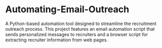 # Automating-Email-Outreach
A Python-based automation tool designed to streamline the recruitment outreach process. This project features an email automation script that sends personalized messages to recruiters and a browser script for extracting recruiter information from web pages.
